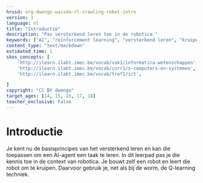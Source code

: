 ```yaml
---
hruid: org-dwengo-waisda-rl-crawling-robot-intro
version: 1
language: nl
title: "Introductie"
description: "Pas versterkend leren toe in de robotica."
keywords: ["AI", "reïnforcement learning", "versterkend leren", "kruipende robot"]
content_type: "text/markdown"
estimated_time: 1
skos_concepts: [
    'http://ilearn.ilabt.imec.be/vocab/vak1/informatica-wetenschappen', 
    'http://ilearn.ilabt.imec.be/vocab/curr1/s-computers-en-systemen',
    'http://ilearn.ilabt.imec.be/vocab/tref1/ict',

]
copyright: "CC BY dwengo"
target_ages: [14, 15, 16, 17, 18]
teacher_exclusive: False
---
```


# Introductie

Je kent nu de basisprincipes van het versterkend leren en kan die toepassen om een AI-agent een taak te leren. In dit leerpad pas je die kennis toe in de context van robotica. Je bouwt zelf een robot en leert die robot om te kruipen. Daarvoor gebruik je, net als bij de worm, de Q-learning techniek.

